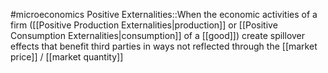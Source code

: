 #microeconomics 
Positive Externalities::When the economic activities of a firm ([[Positive Production Externalities|production]] or [[Positive Consumption Externalities|consumption]] of a [[good]]) create spillover effects that benefit third parties in ways not reflected through the [[market price]] / [[market quantity]]